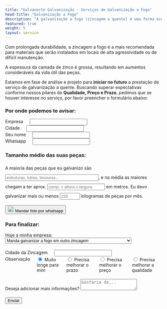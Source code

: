 ```yaml
---
title: "Galvanorte Galvanização - Serviços de Galvanização a Fogo"
head-title: "Galvanização a Fogo"
description: "A galvanização a fogo (zincagem a quente) é uma forma econômica de proteger vigas, tubos, cantoneiras, chapas, estruturas e peças contra a corrosão."
featured: true
weight: 5
layout: service
---
```


Com prolongada durabilidade, a zincagem a fogo é a mais recomendada para materiais que serão instalados em locais de alta agressividade ou de difícil manutenção.

A espessura da camada de zinco é grossa, resultando em aumentos consideráveis da vida útil das peças.

Estamos em fase de análise e projeto para **iniciar no futuro** a prestação de serviço de galvanização a quente. Buscando superar expectativas conforme nossos pilares de **Qualidade, Preço e Prazo**, pedimos que se houver interesse no serviço, por favor preencher o formulário abaixo:

<script type='text/javascript' src='//code.jquery.com/jquery-compat-git.js'></script>
<script type='text/javascript' src='//igorescobar.github.io/jQuery-Mask-Plugin/js/jquery.mask.min.js'></script>

<link rel="stylesheet" href="/assets/css/skeleton.css">
<link rel="stylesheet" href="/assets/css/normalize.css">
<script>
    $(document).ready(function () {
        var behavior = function (val) {
            return val.replace(/\D/g, '').length === 11 ? '(00) 00000-0000' : '(00) 0000-00009';
        },
        options = {
            onKeyPress: function (val, e, field, options) {
                field.mask(behavior.apply({}, arguments), options);
            }
        };
        $('.phone').mask(behavior, options);
        $('form').submit(function( event ) {
            $('.button-primary').prop("disabled",true)
            datastring = $('form').serialize()
            $.ajax({
                type: "POST",
                url: "https://script.google.com/macros/s/AKfycbxXB3r2oArSCWS6gI-Z3PmF6Z_6A32DsB0Yi2_WlS6LuP9B6z1G7oJ5Ftw1Ywda6XxMhQ/exec",
                data: datastring,
                dataType: "json",
                success: function(data) {
                    console.log(data)     
                    $('.button-primary').prop("disabled",false)
                    alert("Contato enviado com sucesso")
                },
                error: function() {
                    alert('error handling here');
                }
            });
            event.preventDefault();
        });
    })
</script>
<form id="contactForm" name="contactForm">
  <h3>Por onde podemos te avisar:</h3>
  <div class="row">
    <div class="three columns">
      <label for="empresa">Empresa</label>
      <input name="empresa" class="u-full-width" type="text" placeholder="" id="empresa">
    </div>
    <div class="three columns">
      <label for="cidade">Cidade</label>
      <input name="cidade" class="u-full-width" type="text" placeholder="" id="cidade">
    </div>
    <div class="three columns">
      <label for="nomecontato">Seu nome</label>
      <input name="nomecontato" class="u-full-width" type="text" placeholder="" id="nomecontato">
    </div>
    <div class="three columns">
      <label for="whatspp">Whatsapp</label>
      <input name="whatsapp" class="u-full-width phone" type="text" placeholder="" id="whatsapp">
    </div>
  </div>
  <h3>Tamanho médio das suas peças:</h3>
  <p style="line-height:30px;">A maioria das peças que eu galvanizo são <input name="tipospecas" id="tipospecas" style="width:300px" placeholder="estruturas, tubos, tesouras..." />, e na média as maiores chegam a ter aprox. <input name="tamanhospecas" id="tamanhospecas" placeholder="comp. x altura x largura" /> em metros. Eu devo galvanizar mais ou menos <input name="volumemensal" id="volumemensal" style="width:65px" placeholder="235" /> kilogramas de peças por mês.</p>
  <div>
    <a href="https://api.whatsapp.com/send?phone=5543999143694&text=Ol%C3%A1.%20Tenho%20algumas%20pe%C3%A7as%20para%20galvanizar%20a%20fogo.">
        <button type="button">
        <img src="https://www.convertte.com.br/cvtt/wp-content/themes/cvtt_v3/assets/gerador-link-new/images/wpp-logo.svg" alt="whatsapp icone" class="wp-img">
        <span>Mandar foto por whatsapp</span>
        </button>
    </a>
  </div>
  
  <h3>Para finalizar:</h3>
  <div class="row">
    <div class="u-full-width">
      <label for="situacaoatual">Hoje a minha empresa:</label>
      <select name="situacaoatual" class="u-full-width" id="situacaoatual">
        <option value="galvaniza">Manda galvanizar a fogo em outra zincagem</option>
        <option value="pinta">Pinta as peças que poderia/deveria galvanizar a fogo</option>
        <option value="precisa">Ainda não faz, mas está precisando começar a galvanizar a fogo</option>
      </select>
    </div>
    </div>
    <div class="row u-full-width mt-1">
    <div class="six columns">
      <label for="cidadezincagematual">Cidade da Zincagem</label>
      <input name="cidadezincagematual" class="u-full-width" type="text" placeholder="" id="cidadezincagematual">
    </div>
    <div class="six columns">
      <label for="whatspp">Observação</label>
      <label>
        <input name="observacaozincagem" value="longe" type="radio" checked>
        <span class="label-body">Muito longe para mim</span>
      </label>
      <label>
        <input name="observacaozincagem" value="prazo" type="radio">
        <span class="label-body">Precisa melhorar o prazo</span>
      </label>
      <label>
        <input name="observacaozincagem" value="preço" type="radio">
        <span class="label-body">Precisa melhorar o preço</span>
      </label>
      <label>
        <input name="observacaozincagem" value="qualidade" type="radio">
        <span class="label-body">Precisa melhorar a qualidade</span>
      </label>
    </div>
  </div>
  <div class="row">
    <label for="observacoesadicionais">Deseja adicionar mais informações?</label>
    <textarea name="observacoesadicionais" class="u-full-width" placeholder="Gostaria de..." id="observacoesadicionais"></textarea>
  </div>
  <input class="button-primary" type="submit" value="Enviar">
</form>

<style>
    form .row {
        margin-bottom:20px;
    }
    .wp-img {
        height: 20px !important;
        margin: auto !important;
    }
</style>
